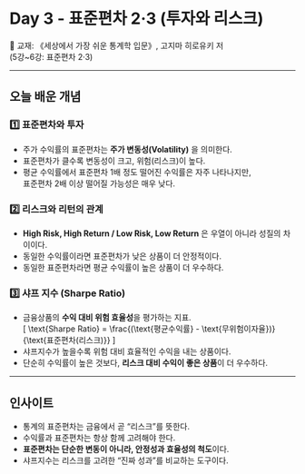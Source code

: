 # Day 3 - 표준편차 2·3 (투자와 리스크)

📖 교재: 《세상에서 가장 쉬운 통계학 입문》, 고지마 히로유키 저  
(5강~6강: 표준편차 2·3)

---

## 오늘 배운 개념

### 1️⃣ 표준편차와 투자
- 주가 수익률의 표준편차는 **주가 변동성(Volatility)** 을 의미한다.  
- 표준편차가 클수록 변동성이 크고, 위험(리스크)이 높다.  
- 평균 수익률에서 표준편차 1배 정도 떨어진 수익률은 자주 나타나지만,  
  표준편차 2배 이상 떨어질 가능성은 매우 낮다.  

### 2️⃣ 리스크와 리턴의 관계
- **High Risk, High Return / Low Risk, Low Return** 은 우열이 아니라 성질의 차이이다.  
- 동일한 수익률이라면 표준편차가 낮은 상품이 더 안정적이다.  
- 동일한 표준편차라면 평균 수익률이 높은 상품이 더 우수하다.  

### 3️⃣ 샤프 지수 (Sharpe Ratio)
- 금융상품의 **수익 대비 위험 효율성**을 평가하는 지표.  
  \[
  \text{Sharpe Ratio} = \frac{(\text{평균수익률} - \text{무위험이자율})}{\text{표준편차(리스크)}}
  \]
- 샤프지수가 높을수록 위험 대비 효율적인 수익을 내는 상품이다.  
- 단순히 수익률이 높은 것보다, **리스크 대비 수익이 좋은 상품**이 더 우수하다.  

---

## 인사이트
- 통계의 표준편차는 금융에서 곧 “리스크”를 뜻한다.  
- 수익률과 표준편차는 항상 함께 고려해야 한다.  
- **표준편차는 단순한 변동이 아니라, 안정성과 효율성의 척도**이다.  
- 샤프지수는 리스크를 고려한 “진짜 성과”를 비교하는 도구이다.
